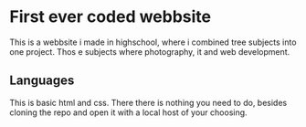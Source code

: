 # First ever coded webbsite

This is a webbsite i made in highschool, where i combined tree subjects into one project. Thos e subjects where photography, it and web development.

## Languages

This is basic html and css. There there is nothing you need to do, besides cloning the repo and open it with a local host of your choosing.
